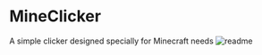 # MineClicker
 
A simple clicker designed specially for Minecraft needs
![readme](https://user-images.githubusercontent.com/64972579/126775151-7d1a7bee-7dd3-4f84-b90a-28b35cd26d29.JPG)
